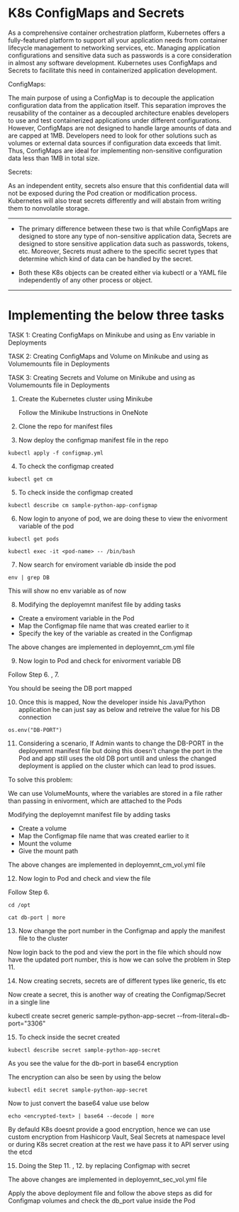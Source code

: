 # K8s ConfigMaps and Secrets

As a comprehensive container orchestration platform, Kubernetes offers a fully-featured platform to support all your application needs from container lifecycle management to networking services, etc. Managing application configurations and sensitive data such as passwords is a core consideration in almost any software development. Kubernetes uses ConfigMaps and Secrets to facilitate this need in containerized application development.

ConfigMaps:

The main purpose of using a ConfigMap is to decouple the application configuration data from the application itself. This separation improves the reusability of the container as a decoupled architecture enables developers to use and test containerized applications under different configurations. However, ConfigMaps are not designed to handle large amounts of data and are capped at 1MB. Developers need to look for other solutions such as volumes or external data sources if configuration data exceeds that limit. Thus, ConfigMaps are ideal for implementing non-sensitive configuration data less than 1MB in total size.


Secrets:

As an independent entity, secrets also ensure that this confidential data will not be exposed during the Pod creation or modification process. Kubernetes will also treat secrets differently and will abstain from writing them to nonvolatile storage. 

---

- The primary difference between these two is that while ConfigMaps are designed to store any type of non-sensitive application data, Secrets are designed to store sensitive application data such as passwords, tokens, etc. Moreover, Secrets must adhere to the specific secret types that determine which kind of data can be handled by the secret.

- Both these K8s objects can be created either via kubectl or a YAML file independently of any other process or object.

---

# Implementing the below three tasks 

TASK 1: Creating ConfigMaps on  Minikube and using as Env variable in Deployments

TASK 2: Creating ConfigMaps and Volume on  Minikube and using as Volumemounts file in Deployments

TASK 3: Creating Secrets and Volume on  Minikube and using as Volumemounts file in Deployments


1. Create the Kubernetes cluster using Minikube 

    Follow the Minikube Instructions in OneNote 


2. Clone the repo for manifest files


3. Now deploy the configmap manifest file in the repo 
```
kubectl apply -f configmap.yml
```

4. To check the configmap created 
```
kubectl get cm
```

5. To check inside the configmap created 
```
kubectl describe cm sample-python-app-configmap
```

6. Now login to anyone of pod, we are doing these to view the enivorment variable of the pod
```
kubectl get pods
```
```
kubectl exec -it <pod-name> -- /bin/bash
```

7. Now search for enviroment variable db inside the pod
```
env | grep DB
```
  This will show no env variable as of now


8. Modifying the deployemnt manifest file by adding tasks 

- Create a enviroment variable in the Pod
- Map the Configmap file name that was created earlier to it 
- Specify the key of the variable as created in the Configmap

The above changes are implemented in deployemnt_cm.yml file 


9. Now login to Pod and check for enivorment variable DB

Follow Step 6. , 7.

You should be seeing the DB port mapped 


10. Once this is mapped, Now the developer inside his Java/Python application he can just say as below and retreive the value for his DB connection
```
os.env("DB-PORT") 
```

11. Considering a scenario, If Admin wants to change the DB-PORT in the deployemnt manifest file but doing this doesn't change the port in the Pod and app still uses the old DB port untill and unless the changed deployment is applied on the cluster which can lead to prod issues.

To solve this problem: 

We can use VolumeMounts, where the variables are stored in a file rather than passing in enivorment, which are attached to the Pods  

Modifying the deployemnt manifest file by adding tasks 

- Create a volume
- Map the Configmap file name that was created earlier to it
- Mount the volume
- Give the mount path 

The above changes are implemented in deployemnt_cm_vol.yml file 


12. Now login to Pod and check and view the file 

Follow Step 6. 
```
cd /opt
```
```
cat db-port | more
```

13. Now change the port number in the Configmap and apply the manifest file to the cluster 

Now login back to the pod and view the port in the file which should now have the updated port number, this is how we can solve the problem in Step 11.


14. Now creating secrets, secrets are of different types like generic, tls etc

Now create a secret, this is another way of creating the Configmap/Secret in a single line

kubectl create secret generic sample-python-app-secret --from-literal=db-port="3306"


15. To check inside the secret created 
```
kubectl describe secret sample-python-app-secret
```
As you see the value for the db-port in base64 encryption

The encryption can also be seen by using the below 
```
kubectl edit secret sample-python-app-secret
```
Now to just convert the base64 value use below
```
echo <encrypted-text> | base64 --decode | more
```
By defauld K8s doesnt provide a good encryption, hence we can use custom encryption from Hashicorp Vault, Seal Secrets at namespace level or during K8s secret creation at the rest we have pass it to API server using the etcd


15. Doing the Step 11. , 12. by replacing Configmap with secret

The above changes are implemented in deployemnt_sec_vol.yml file 

Apply the above deployment file and follow the above steps as did for Configmap volumes and check the db_port value inside the Pod
